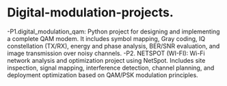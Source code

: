 # Digital-modulation-projects.
-P1.digital_modulation_qam:
Python project for designing and implementing a complete QAM modem. It includes symbol mapping, Gray coding, IQ constellation (TX/RX), energy and phase analysis, BER/SNR evaluation, and image transmission over noisy channels.
-P2. NETSPOT (WI-FI):
Wi-Fi network analysis and optimization project using NetSpot. Includes site inspection, signal mapping, interference detection, channel planning, and deployment optimization based on QAM/PSK modulation principles.


